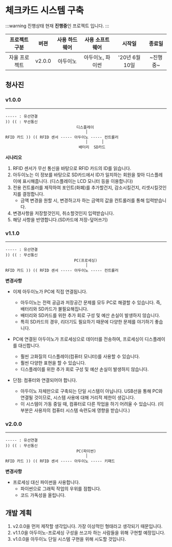 # 체크카드 시스템 구축
:::warning 진행상태
현재 **진행중**인 프로젝트 입니다.
:::

| 프로젝트 구분 | 버젼 | 사용 하드웨어 | 사용 소프트웨어 | 시작일 | 종료일 |
|:--:|:--:|:--:|:--:|:--:|:--:|
| 자율 프로젝트 | v2.0.0 | 아두이노 | 아두이노, 파이썬 | '20년 6월 10일 | ~진행중~ |

## 청사진
### v1.0.0
***
```
----- : 유선연결
)) (( : 무선통신
                               디스플레이
                                   │
RFID 카드 )) (( RFID 센서 ----- 아두이노 ----- 컨트롤러
                                   │      │
                                배터리  SD카드
```
**시나리오**  
1. RFID 센서가 무선 통신을 바탕으로 RFID 카드의 ID를 읽습니다.
1. 아두이노는 이 정보를 바탕으로 SD카드에서 ID가 일치하는 회원을 찾아 디스플레이에 표시해줍니다. (디스플레이는 LCD 모니터 등을 이용합니다)
1. 전용 컨트롤러를 제작하여 포인트(화폐)를 추가할건지, 감소시킬건지, 리셋시킬것인지를 결정합니다.
    - 금액 변경을 원할 시, 변경하고자 하는 금액의 값을 컨트롤러를 통해 입력받습니다.
1. 변경사항을 저장할것인지, 취소할것인지 입력받습니다.
1. 해당 사항을 반영합니다.(SD카드에 저장-덮어쓰기)
  
### v1.1.0
***
```
----- : 유선연결
)) (( : 무선통신
                              PC(프로세싱)
                                   │
RFID 카드 )) (( RFID 센서 ----- 아두이노 ----- 컨트롤러
```
**변경사항**
- 이제 아두이노가 PC에 직접 연결됩니다.
  - 아두이노는 전력 공급과 저장공간 문제를 모두 PC로 해결할 수 있습니다. 즉, 배터리와 SD카드가 불필요해집니다.
  - 배터리와 SD카드를 위한 추가 회로 구성 및 예산 손실이 발생하지 않습니다.
  - 특히 SD카드의 경우, 리더기도 필요하기 때문에 다양한 문제를 야기하기 좋습니다.
  
- PC에 연결된 아두이노가 프로세싱으로 데이터를 전송하여, 프로세싱이 디스플레이를 대신합니다.
  - 훨씬 고화질의 디스플레이(컴퓨터 모니터)를 사용할 수 있습니다.
  - 훨씬 다양한 표현을 할 수 있습니다.
  - 디스플레이를 위한 추가 회로 구성 및 예산 손실이 발생하지 않습니다.
  
- 단점: 컴퓨터와 연결되어야 합니다.
  - 아두이노 자체만으로 구축되는 단일 시스템이 아닙니다. USB선을 통해 PC와 연결될 것이므로, 시스템 사용에 대해 거리적 제한이 생깁니다.
  - 이 시스템이 가동 중일 때, 컴퓨터로 다른 작업을 하기 어려울 수 있습니다. (이 부분은 사용자의 컴퓨터 시스템 숙련도에 영향을 받습니다.)

### v2.0.0
***
```
----- : 유선연결
)) (( : 무선통신
                               PC(파이썬)
                                   │
RFID 카드 )) (( RFID 센서 ----- 아두이노 ----- 키패드
```
**변경사항**  
- 프로세싱 대신 파이썬을 사용합니다.
  - 파이썬으로 그래픽 작업의 우위를 점합니다.
  - 코드 가독성을 올립니다.

## 개발 계획
1. v2.0.0을 먼저 제작할 생각입니다. 가장 이상적인 형태라고 생각되기 때문입니다.
1. v1.1.0을 아두이노-프로세싱 구성을 쓰고자 하는 사람들을 위해 구현할 예정입니다.
1. v1.0.0을 아두이노 단일 시스템 구현을 위해 시도할 것입니다.